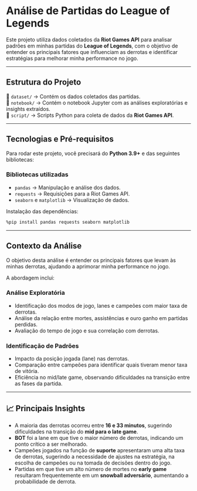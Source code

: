 # Análise de Partidas do League of Legends  

Este projeto utiliza dados coletados da **Riot Games API** para analisar padrões em minhas partidas do **League of Legends**, com o objetivo de entender os principais fatores que influenciam as derrotas e identificar estratégias para melhorar minha performance no jogo.  

---

## Estrutura do Projeto  

📁 `dataset/` → Contém os dados coletados das partidas.  
📁 `notebook/` → Contém o notebook Jupyter com as análises exploratórias e insights extraídos.  
📁 `script/` → Scripts Python para coleta de dados da **Riot Games API**.  

---

## Tecnologias e Pré-requisitos  

Para rodar este projeto, você precisará do **Python 3.9+** e das seguintes bibliotecas:  

### Bibliotecas utilizadas  
- `pandas` → Manipulação e análise dos dados.  
- `requests` → Requisições para a Riot Games API.  
- `seaborn` e `matplotlib` → Visualização de dados.  

Instalação das dependências:  
```bash
%pip install pandas requests seaborn matplotlib
```

---

## Contexto da Análise  

O objetivo desta análise é entender os principais fatores que levam às minhas derrotas, ajudando a aprimorar minha performance no jogo.

A abordagem inclui:

### Análise Exploratória  
- Identificação dos modos de jogo, lanes e campeões com maior taxa de derrotas.  
- Análise da relação entre mortes, assistências e ouro ganho em partidas perdidas.  
- Avaliação do tempo de jogo e sua correlação com derrotas.  

### Identificação de Padrões  
- Impacto da posição jogada (lane) nas derrotas.  
- Comparação entre campeões para identificar quais tiveram menor taxa de vitória.  
- Eficiência no mid/late game, observando dificuldades na transição entre as fases da partida.  

---

## 📈 Principais Insights  

- A maioria das derrotas ocorreu entre **16 e 33 minutos**, sugerindo dificuldades na transição do **mid para o late game**.  
- **BOT** foi a lane em que tive o maior número de derrotas, indicando um ponto crítico a ser melhorado.  
- Campeões jogados na função de **suporte** apresentaram uma alta taxa de derrotas, sugerindo a necessidade de ajustes na estratégia, na escolha de campeões ou na tomada de decisões dentro do jogo.  
- Partidas em que tive um alto número de mortes no **early game** resultaram frequentemente em um **snowball adversário**, aumentando a probabilidade de derrota.  

